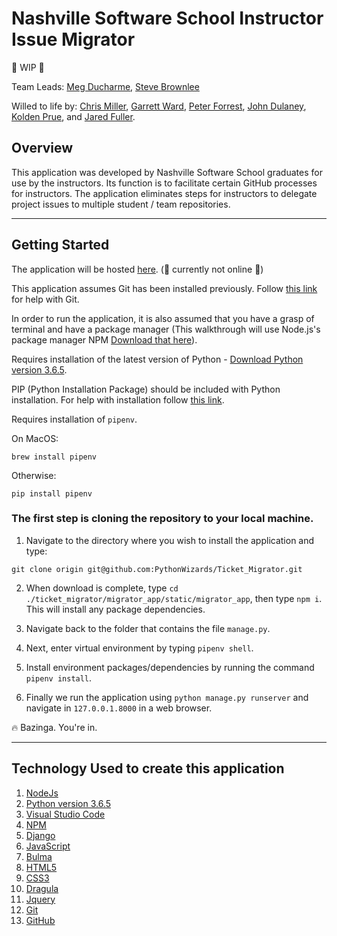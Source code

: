 # Nashville Software School Instructor Issue Migrator
:construction: WIP :construction:

Team Leads: [Meg Ducharme](https://github.com/megducharme), [Steve Brownlee](https://github.com/stevebrownlee)

Willed to life by: [Chris Miller](https://github.com/camilleryr), [Garrett Ward](https://github.com/Gward2489), [Peter Forrest](https://github.com/RillistikPete), [John Dulaney](https://github.com/john-dulaney), [Kolden Prue](https://github.com/KAPrueved), and [Jared Fuller](https://github.com/jaredshane).

## Overview
This application was developed by Nashville Software School graduates for use by the instructors. Its function is to facilitate certain GitHub processes for instructors. The application eliminates steps for instructors to delegate project issues to multiple student / team repositories.

---
## Getting Started
The application will be hosted [here](migrator.bangazon.com). (:construction: currently not online :construction:)

This application assumes Git has been installed previously. Follow [this link](https://git-scm.com/book/en/v2/Getting-Started-Installing-Git) for help with Git.

In order to run the application, it is also assumed that you have a grasp of terminal and have a package manager (This walkthrough will use Node.js's package manager NPM [Download that here](https://nodejs.org/en/)).

Requires installation of the latest version of Python - [Download Python version 3.6.5](https://www.python.org/downloads/).

PIP (Python Installation Package) should be included with Python installation. For help with installation follow [this link](https://docs.python.org/3/installing/).

Requires installation of ```pipenv```.

On MacOS:
```
brew install pipenv
```
Otherwise:
```
pip install pipenv
```




### The first step is cloning the repository to your local machine.

1. Navigate to the directory where you wish to install the application and type:
```
git clone origin git@github.com:PythonWizards/Ticket_Migrator.git
```
2. When download is complete, type `cd ./ticket_migrator/migrator_app/static/migrator_app`, then type  `npm i`. This will install any package dependencies. 

3. Navigate back to the folder that contains the file `manage.py`.

4. Next, enter virtual environment by typing `pipenv shell`.

5. Install environment packages/dependencies by running the command `pipenv install`.

6. Finally we run the application using `python manage.py runserver` and navigate in `127.0.0.1.8000` in a web browser.

:fire: Bazinga. You're in.

---
## Technology Used to create this application

1. [NodeJs](https://nodejs.org/en/)
1. [Python version 3.6.5](https://www.python.org/downloads/)
1. [Visual Studio Code](https://code.visualstudio.com/)
1. [NPM](https://www.npmjs.com/)
1. [Django](https://www.djangoproject.com/start/)
1. [JavaScript](https://www.javascript.com/)
1. [Bulma](https://bulma.io//)
1. [HTML5](https://www.w3.org/TR/html5/)
1. [CSS3](https://www.w3.org/Style/CSS/Overview.en.html)
1. [Dragula](https://github.com/bevacqua/dragula)
1. [Jquery](https://jquery.com/)
1. [Git](https://git-scm.com/)
1. [GitHub](https://github.com/)